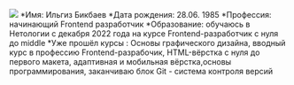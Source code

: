 ![](https://vk.com/photo91694994_431846114?rev=1)
*Имя: Ильгиз Бикбаев
*Дата рождения: 28.06. 1985
*Профессия: начинающий Frontend разработчик
*Образование: обучаюсь в Нетологии с декабря 2022 года на курсе Frontend-разработчик с нуля до  middle
*Уже прошёл курсы : Основы графического дизайна, вводный курс в профессию Frontend-разрабочик, HTML-вёрстка с нуля до первого макета, адаптивная и мобильная вёрстка,основы программирования, заканчиваю блок Git - система контроля версий